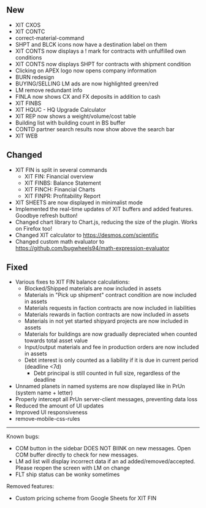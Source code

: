 ## New
- XIT CXOS
- XIT CONTC
- correct-material-command
- SHPT and BLCK icons now have a destination label on them
- XIT CONTS now displays a ! mark for contracts with unfulfilled own conditions
- XIT CONTS now displays SHPT for contracts with shipment condition
- Clicking on APEX logo now opens company information
- BURN redesign
- BUYING/SELLING LM ads are now highlighted green/red
- LM remove redundant info
- FINLA now shows CX and FX deposits in addition to cash
- XIT FINBS
- XIT HQUC - HQ Upgrade Calculator
- XIT REP now shows a weight/volume/cost table
- Building list with building count in BS buffer
- CONTD partner search results now show above the search bar
- XIT WEB

## Changed
- XIT FIN is split in several commands
  - XIT FIN: Financial overview
  - XIT FINBS: Balance Statement
  - XIT FINCH: Financial Charts
  - XIT FINPR: Profitability Report
- XIT SHEETS are now displayed in minimalist mode
- Implemented the real-time updates of XIT buffers and added features. Goodbye refresh button!
- Changed chart library to Chart.js, reducing the size of the plugin. Works on Firefox too!
- Changed XIT calculator to https://desmos.com/scientific
- Changed custom math evaluator to https://github.com/bugwheels94/math-expression-evaluator

## Fixed
- Various fixes to XIT FIN balance calculations:
  - Blocked/Shipped materials are now included in assets
  - Materials in "Pick up shipment" contract condition are now included in assets
  - Materials requests in faction contracts are now included in liabilities
  - Materials rewards in faction contracts are now included in assets
  - Materials in not yet started shipyard projects are now included in assets
  - Materials for buildings are now gradually depreciated when counted towards total asset value
  - Input/output materials and fee in production orders are now included in assets
  - Debt interest is only counted as a liability if it is due in current period (deadline <7d)
    - Debt principal is still counted in full size, regardless of the deadline
- Unnamed planets in named systems are now displayed like in PrUn (system name + letter)
- Properly intercept all PrUn server-client messages, preventing data loss
- Reduced the amount of UI updates
- Improved UI responsiveness
- remove-mobile-css-rules

---

Known bugs:
- COM button in the sidebar DOES NOT BlINK on new messages. Open COM buffer directly to check for new messages.
- LM ad list will display incorrect data if an ad added/removed/accepted. Please reopen the screen with LM on change
- FLT ship status can be wonky sometimes

Removed features:
- Custom pricing scheme from Google Sheets for XIT FIN
